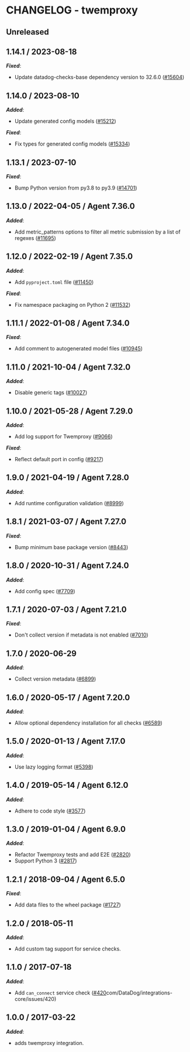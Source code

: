 # CHANGELOG - twemproxy

## Unreleased

## 1.14.1 / 2023-08-18

***Fixed***:

* Update datadog-checks-base dependency version to 32.6.0 ([#15604](https://github.com/DataDog/integrations-core/pull/15604))

## 1.14.0 / 2023-08-10

***Added***:

* Update generated config models ([#15212](https://github.com/DataDog/integrations-core/pull/15212))

***Fixed***:

* Fix types for generated config models ([#15334](https://github.com/DataDog/integrations-core/pull/15334))

## 1.13.1 / 2023-07-10

***Fixed***:

* Bump Python version from py3.8 to py3.9 ([#14701](https://github.com/DataDog/integrations-core/pull/14701))

## 1.13.0 / 2022-04-05 / Agent 7.36.0

***Added***:

* Add metric_patterns options to filter all metric submission by a list of regexes ([#11695](https://github.com/DataDog/integrations-core/pull/11695))

## 1.12.0 / 2022-02-19 / Agent 7.35.0

***Added***:

* Add `pyproject.toml` file ([#11450](https://github.com/DataDog/integrations-core/pull/11450))

***Fixed***:

* Fix namespace packaging on Python 2 ([#11532](https://github.com/DataDog/integrations-core/pull/11532))

## 1.11.1 / 2022-01-08 / Agent 7.34.0

***Fixed***:

* Add comment to autogenerated model files ([#10945](https://github.com/DataDog/integrations-core/pull/10945))

## 1.11.0 / 2021-10-04 / Agent 7.32.0

***Added***:

* Disable generic tags ([#10027](https://github.com/DataDog/integrations-core/pull/10027))

## 1.10.0 / 2021-05-28 / Agent 7.29.0

***Added***:

* Add log support for Twemproxy ([#9066](https://github.com/DataDog/integrations-core/pull/9066))

***Fixed***:

* Reflect default port in config ([#9217](https://github.com/DataDog/integrations-core/pull/9217))

## 1.9.0 / 2021-04-19 / Agent 7.28.0

***Added***:

* Add runtime configuration validation ([#8999](https://github.com/DataDog/integrations-core/pull/8999))

## 1.8.1 / 2021-03-07 / Agent 7.27.0

***Fixed***:

* Bump minimum base package version ([#8443](https://github.com/DataDog/integrations-core/pull/8443))

## 1.8.0 / 2020-10-31 / Agent 7.24.0

***Added***:

* Add config spec ([#7709](https://github.com/DataDog/integrations-core/pull/7709))

## 1.7.1 / 2020-07-03 / Agent 7.21.0

***Fixed***:

* Don't collect version if metadata is not enabled ([#7010](https://github.com/DataDog/integrations-core/pull/7010))

## 1.7.0 / 2020-06-29

***Added***:

* Collect version metadata ([#6899](https://github.com/DataDog/integrations-core/pull/6899))

## 1.6.0 / 2020-05-17 / Agent 7.20.0

***Added***:

* Allow optional dependency installation for all checks ([#6589](https://github.com/DataDog/integrations-core/pull/6589))

## 1.5.0 / 2020-01-13 / Agent 7.17.0

***Added***:

* Use lazy logging format ([#5398](https://github.com/DataDog/integrations-core/pull/5398))

## 1.4.0 / 2019-05-14 / Agent 6.12.0

***Added***:

* Adhere to code style ([#3577](https://github.com/DataDog/integrations-core/pull/3577))

## 1.3.0 / 2019-01-04 / Agent 6.9.0

***Added***:

* Refactor Twemproxy tests and add E2E ([#2820](https://github.com/DataDog/integrations-core/pull/2820))
* Support Python 3 ([#2817](https://github.com/DataDog/integrations-core/pull/2817))

## 1.2.1 / 2018-09-04 / Agent 6.5.0

***Fixed***:

* Add data files to the wheel package ([#1727](https://github.com/DataDog/integrations-core/pull/1727))

## 1.2.0 / 2018-05-11

***Added***:

* Add custom tag support for service checks.

## 1.1.0 / 2017-07-18

***Added***:

* Add `can_connect` service check ([#420](https://github)com/DataDog/integrations-core/issues/420)

## 1.0.0 / 2017-03-22

***Added***:

* adds twemproxy integration.
